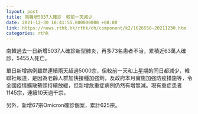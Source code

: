 ```yaml
---
layout: post
title: 南韓增5037人確診　較前一天減少
date: 2021-12-30 10:41:55.000000000 +08:00
link: https://news.rthk.hk/rthk/ch/component/k2/1626550-20211230.htm
categories: rthk
---
```


南韓過去一日新增5037人確診新型肺炎，再多73名患者不治，累積近63萬人確診，5455人死亡。

單日新增病例雖然連續兩天超過5000宗，但較前一天和上星期的同日都減少，韓聯社報道，是因為老齡人群加快接種加強劑，及政府本月實施加強防疫措施等，令全國疫情擴散勢頭持續放緩，但新增危重症病例仍然有增無減。現有重症患者1145宗，連續10天過千宗。

另外，新增67宗Omicron確診個案，累計625宗。
